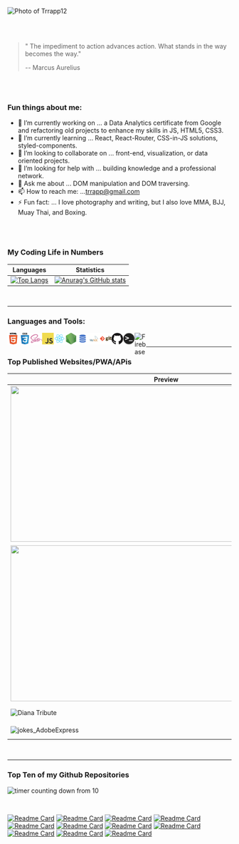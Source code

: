 ![Photo of Trrapp12](https://user-images.githubusercontent.com/11747875/257369139-f7544e33-9f28-4ca9-98be-182db7a3fc0d.jpg)

<br>
<br>

> " The impediment to action advances action. 
> What stands in the way becomes the way." 
> 
> -- Marcus Aurelius
<br>
<br>


### Fun things about me:


- 🔭 I’m currently working on ... a Data Analytics certificate from Google and refactoring old projects to enhance my skills in JS, HTML5, CSS3.  
- 🌱 I’m currently learning ... React, React-Router, CSS-in-JS solutions, styled-components. 
- 👯 I’m looking to collaborate on ... front-end, visualization, or data oriented projects.
- 🤔 I’m looking for help with ... building knowledge and a professional network.
- 💬 Ask me about ... DOM manipulation and DOM traversing.
- 📫 How to reach me: ...<trrapp@gmail.com>
- ⚡ Fun fact: ... I love photography and writing, but I also love MMA, BJJ, Muay Thai, and Boxing.

<br>

<br>


### My Coding Life in Numbers


|Languages|Statistics|
|-----|---------|
|[![Top Langs](https://github-readme-stats.vercel.app/api/top-langs/?username=trrapp12&theme=github_dark)](https://github.com/anuraghazra/github-readme-stats)|[![Anurag's GitHub stats](https://github-readme-stats.vercel.app/api?username=trrapp12&count_private=true&show_icons=true&theme=github_dark)](https://github.com/anuraghazra/github-readme-stats)|

<br>


---


### Languages and Tools:


<img align="left" alt="HTML5" width="26px" src="https://raw.githubusercontent.com/github/explore/80688e429a7d4ef2fca1e82350fe8e3517d3494d/topics/html/html.png" />
<img align="left" alt="CSS3" width="26px" src="https://raw.githubusercontent.com/github/explore/80688e429a7d4ef2fca1e82350fe8e3517d3494d/topics/css/css.png" />
<img align="left" alt="Sass" width="26px" src="https://raw.githubusercontent.com/github/explore/80688e429a7d4ef2fca1e82350fe8e3517d3494d/topics/sass/sass.png" />
<img align="left" alt="JavaScript" width="26px" src="https://raw.githubusercontent.com/github/explore/80688e429a7d4ef2fca1e82350fe8e3517d3494d/topics/javascript/javascript.png" />
<img align="left" alt="React" width="26px" src="https://raw.githubusercontent.com/github/explore/80688e429a7d4ef2fca1e82350fe8e3517d3494d/topics/react/react.png" />
<img align="left" alt="Node.js" width="26px" src="https://raw.githubusercontent.com/github/explore/80688e429a7d4ef2fca1e82350fe8e3517d3494d/topics/nodejs/nodejs.png" />
<img align="left" alt="SQL" width="26px" src="https://raw.githubusercontent.com/github/explore/80688e429a7d4ef2fca1e82350fe8e3517d3494d/topics/sql/sql.png" />
<img align="left" alt="MySQL" width="26px" src="https://raw.githubusercontent.com/github/explore/80688e429a7d4ef2fca1e82350fe8e3517d3494d/topics/mysql/mysql.png" />
<img align="left" alt="Git" width="26px" src="https://raw.githubusercontent.com/github/explore/80688e429a7d4ef2fca1e82350fe8e3517d3494d/topics/git/git.png" />
<img align="left" alt="GitHub" width="26px" src="https://raw.githubusercontent.com/github/explore/78df643247d429f6cc873026c0622819ad797942/topics/github/github.png" />
<img align="left" alt="Terminal" width="26px" src="https://raw.githubusercontent.com/github/explore/80688e429a7d4ef2fca1e82350fe8e3517d3494d/topics/terminal/terminal.png" />
<img align="left" alt="Firebase" width="26px" src="https://user-images.githubusercontent.com/11747875/256434836-f9749344-2de1-4596-ad18-60219cf88ae4.png" />

<br>

---



### Top Published Websites/PWA/APis

| Preview | Link |
|----------------------------------------------------------------------------------------------------------------------------------------------------------------------------------------------------------------|---------------------------------------------------------------|
| <img src="https://user-images.githubusercontent.com/11747875/257380354-8988210a-e856-45dd-bfb9-6fe614076d56.gif" width="622" height="350"/>                                                                    | [Space Rhino](www.space-rhino.com)                            |
| <img src="https://github.com/trrapp12/mobile-list-app/assets/11747875/c0801bc3-f9fb-4591-a586-88389d7128b2" width="700" height="350"/>                                                                         | [checkOUT](https://gentle-monstera-8c285d.netlify.app/)       | 
| ![Diana Tribute](https://user-images.githubusercontent.com/11747875/147320882-d0c01554-eadd-4d14-ae76-dd69c66f46a1.gif)                                                                                        | [Diana Rapp](www.dianarapp.com)                               |
| ![jokes_AdobeExpress](https://github.com/trrapp12/react-jokes-v2/assets/11747875/d93eb4d9-637a-405f-a0b3-95e48ca116df)                                                                                         | [React Jokes](https://tourmaline-medovik-1e81f3.netlify.app/) |

<br>

---

### Top Ten of my Github Repositories

![timer counting down from 10](https://user-images.githubusercontent.com/11747875/257372930-f16a8a84-a653-4b39-8002-c6033ec6833e.gif)

<br>

[![Readme Card](https://github-readme-stats.vercel.app/api/pin/?username=trrapp12&repo=dice-game&theme=github_dark)](https://trrapp12.github.io/dice-game/)
[![Readme Card](https://github-readme-stats.vercel.app/api/pin/?username=trrapp12-ironyard&repo=konami&theme=github_dark)](https://github.com/trrapp12-ironyard/konami)
[![Readme Card](https://github-readme-stats.vercel.app/api/pin/?username=trrapp12&repo=avengers_agents_of_shield_directory&theme=github_dark)](http://trrapp12.github.io/avengers_agents_of_shield_directory/)
[![Readme Card](https://github-readme-stats.vercel.app/api/pin/?username=trrapp12&repo=password-maker&theme=github_dark)](https://trrapp12.github.io/password-maker/)
[![Readme Card](https://github-readme-stats.vercel.app/api/pin/?username=trrapp12&repo=bible-conversion-tool&theme=github_dark)](https://github.com/trrapp12/bible-conversion-tool)
[![Readme Card](https://github-readme-stats.vercel.app/api/pin/?username=trrapp12&repo=Trevor-Rapp-Electronic-Business-Card&theme=github_dark)](https://github.com/trrapp12/Trevor-Rapp-Electronic-Business-Card)
[![Readme Card](https://github-readme-stats.vercel.app/api/pin/?username=trrapp12&repo=Slap-Happy&theme=github_dark)](https://trrapp12.github.io/Slap-Happy/)
[![Readme Card](https://github-readme-stats.vercel.app/api/pin/?username=trrapp12&repo=Technical-Documentation-Page&theme=github_dark)](https://trrapp12.github.io/Technical-Documentation-Page/)
[![Readme Card](https://github-readme-stats.vercel.app/api/pin/?username=trrapp12&repo=Product-Page&theme=github_dark)](https://trrapp12.github.io/Product-Page/)
[![Readme Card](https://github-readme-stats.vercel.app/api/pin/?username=trrapp12&repo=Invoice-Creator&theme=github_dark)](https://github.com/trrapp12/Invoice-Creator)
[![Readme Card](https://github-readme-stats.vercel.app/api/pin/?username=trrapp12&repo=survey-form&theme=github_dark)](https://trrapp12.github.io/survey-form/)




